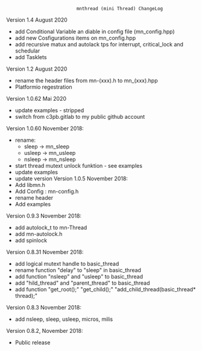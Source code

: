 

                              mnthread (mini Thread) ChangeLog
Version 1.4 August 2020
  * add Conditional Variable an diable in config file (mn_config.hpp)
  * add new Cosfigurations items on mn_config.hpp
  * add recursive matux and autolack tps for interrupt, critical_lock and schedular
  * add Tasklets

Version 1.2 August 2020
  * rename the header files from mn-(xxx).h to mn_(xxx).hpp
  * Platformio regestration

Version 1.0.62 Mai 2020
  * update examples - stripped
  * switch from c3pb.gitlab to my public github account

Version 1.0.60 November 2018:
  * rename:
      * sleep -> mn_sleep
      * usleep -> mn_usleep
      * nsleep -> mn_nsleep
  * start thread mutext unlock funktion - see examples
  * update examples
  * update version
Version 1.0.5 November 2018:
  * Add libmn.h
  * Add Config : mn-config.h
  * rename header
  * Add examples

Version 0.9.3 November 2018:
  * add autolock_t to mn-Thread
  * add mn-autolock.h
  * add spinlock

Version 0.8.31 November 2018:
  * add logical mutext handle to basic_thread
  * rename function "delay" to "sleep" in basic_thread
  * add function "nsleep" and "usleep" to basic_thread
  * add "hild_thread" and "parent_thread" to basic_thread
  * add function "get_root();" "get_child();" "add_child_thread(basic_thread* thread);"

Version 0.8.3 November 2018:
 * add nsleep, sleep, usleep, micros, milis


Version 0.8.2, November 2018:
 * Public release
